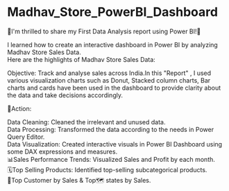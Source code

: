 # Madhav_Store_PowerBI_Dashboard



🎉I'm thrilled to share my First Data Analysis report using Power BI!🎉

I learned how to create an interactive dashboard in Power BI by analyzing Madhav Store Sales Data.    
Here are the highlights of Madhav Store Sales Data:

Objective: Track and analyse sales across India.In this "Report" , I used various visualization charts such as Donut, Stacked column charts, Bar charts and cards have been used in the dashboard to provide clarity about the data and take decisions accordingly.

🔧Action:

Data Cleaning: Cleaned the irrelevant and unused data.      
Data Processing: Transformed the data according to the needs in Power Query Editor.  
Data Visualization: Created interactive visuals in Power BI Dashboard using some DAX expressions and measures.    
📊Sales Performance Trends: Visualized Sales and Profit by each month.  
🗓️Top Selling Products: Identified top-selling subcategorical products.   
👫Top Customer by Sales & Top🗺️ states by Sales.   

